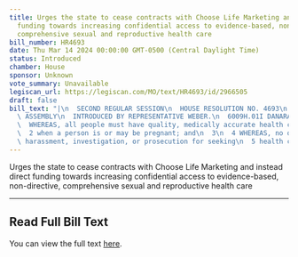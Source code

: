 ```yaml
---
title: Urges the state to cease contracts with Choose Life Marketing and instead direct
  funding towards increasing confidential access to evidence-based, non-directive,
  comprehensive sexual and reproductive health care
bill_number: HR4693
date: Thu Mar 14 2024 00:00:00 GMT-0500 (Central Daylight Time)
status: Introduced
chamber: House
sponsor: Unknown
vote_summary: Unavailable
legiscan_url: https://legiscan.com/MO/text/HR4693/id/2966505
draft: false
bill_text: "|\n  SECOND REGULAR SESSION\n  HOUSE RESOLUTION NO. 4693\n  102ND GENERAL\
  \ ASSEMBLY\n  INTRODUCED BY REPRESENTATIVE WEBER.\n  6009H.01I DANARADEMANMILLER,ChiefClerk\n\
  \  WHEREAS, all people must have quality, medically accurate health care, including\n\
  \  2 when a person is or may be pregnant; and\n  3\n  4 WHEREAS, no one should fear\
  \ harassment, investigation, or prosecution for seeking\n  5 health care; and"
---
```

Urges the state to cease contracts with Choose Life Marketing and instead direct funding towards increasing confidential access to evidence-based, non-directive, comprehensive sexual and reproductive health care

---

## Read Full Bill Text

You can view the full text [here](https://legiscan.com/MO/text/HR4693/id/2966505).
